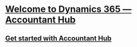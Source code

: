 # [Welcome to Dynamics 365 — Accountant Hub](index.md)
## [Get started with Accountant Hub](accountant-get-started.md)
